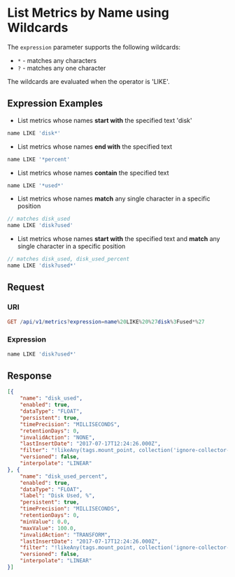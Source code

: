 # List Metrics by Name using Wildcards

The `expression` parameter supports the following wildcards:

* `*` - matches any characters
* `?` - matches any one character

The wildcards are evaluated when the operator is 'LIKE'.

## Expression Examples

* List metrics whose names **start with** the specified text 'disk'

```javascript
name LIKE 'disk*'
```

* List metrics whose names **end with** the specified text

```javascript
name LIKE '*percent'
```

* List metrics whose names **contain** the specified text

```javascript
name LIKE '*used*'
```

* List metrics whose names **match** any single character in a specific position

```javascript
// matches disk_used
name LIKE 'disk?used'
```

* List metrics whose names **start with** the specified text and **match** any single character in a specific position

```javascript
// matches disk_used, disk_used_percent
name LIKE 'disk?used*'
```

## Request

### URI

```elm
GET /api/v1/metrics?expression=name%20LIKE%20%27disk%3Fused*%27
```

### Expression

```javascript
name LIKE 'disk?used*'
```

## Response

```json
[{
    "name": "disk_used",
    "enabled": true,
    "dataType": "FLOAT",
    "persistent": true,
    "timePrecision": "MILLISECONDS",
    "retentionDays": 0,
    "invalidAction": "NONE",
    "lastInsertDate": "2017-07-17T12:24:26.000Z",
    "filter": "!likeAny(tags.mount_point, collection('ignore-collector-mount-points'))",
    "versioned": false,
    "interpolate": "LINEAR"
}, {
    "name": "disk_used_percent",
    "enabled": true,
    "dataType": "FLOAT",
    "label": "Disk Used, %",
    "persistent": true,
    "timePrecision": "MILLISECONDS",
    "retentionDays": 0,
    "minValue": 0.0,
    "maxValue": 100.0,
    "invalidAction": "TRANSFORM",
    "lastInsertDate": "2017-07-17T12:24:26.000Z",
    "filter": "!likeAny(tags.mount_point, collection('ignore-collector-mount-points'))",
    "versioned": false,
    "interpolate": "LINEAR"
}]
```

